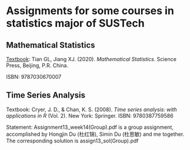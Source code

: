 # Assignments for some courses in statistics major of SUSTech 

## Mathematical Statistics
<u>Textbook</u>: Tian GL, Jiang XJ. (2020). *Mathematical Statistics*. Science Press, Beijing, P.R. China.

ISBN: 9787030670007

## Time Series Analysis
Textbook: Cryer, J. D., & Chan, K. S. (2008). *Time series analysis: with applications in R* (Vol. 2). New York: Springer.
ISBN: 9780387759586

Statement: Assignment13_week14(Group).pdf is a group assignment, accomplished by Hongjin Du (杜红锦), Simin Du (杜思敏) and me together. The corresponding solution is assign13_sol(Group).pdf
